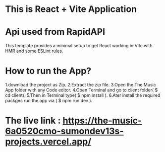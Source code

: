 # This is React + Vite Application
# Api used from RapidAPI 

This template provides a minimal setup to get React working in Vite with HMR and some ESLint rules.

# How to run the App?
1.download the project as Zip.
2.Extract the zip file.
3.Open the The Music App folder with any Code editor.
4.Open Terminal and go to client folder( $ cd client).
5.Then in Terminal type( $ npm install ).
6.Ater install the required packges run the app via ( $ npm run dev ).

# The live link : https://the-music-6a0520cmo-sumondev13s-projects.vercel.app/


